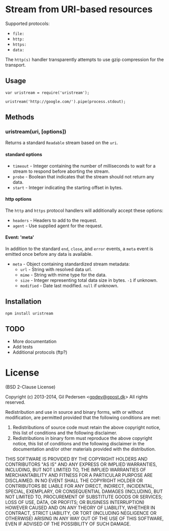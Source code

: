 # Stream from URI-based resources

Supported protocols:

* `file:`
* `http:`
* `https:`
* `data:`

The `http(s)` handler transparently attempts to use gzip compression for the transport.

## Usage

    var uristream = require('uristream');

    uristream('http://google.com/').pipe(process.stdout);

## Methods

### uristream(uri, [options])

Returns a standard `Readable` stream based on the `uri`.

#### standard options

* `timeout` - Integer containing the number of milliseconds to wait for a stream to respond before aborting the stream.
* `probe` - Boolean that indicates that the stream should not return any data.
* `start` - Integer indicating the starting offset in bytes.

#### http options

The `http` and `https` protocol handlers will additionally accept these options:

* `headers` - Headers to add to the request.
* `agent` - Use supplied agent for the request.

#### Event: 'meta'

In addition to the standard `end`, `close`, and `error` events, a `meta` event is emitted once before any data is available.

* `meta` - Object containing standardized stream metadata:
  + `url` - String with resolved data url.
  + `mime` - String with mime type for the data.
  + `size` - Integer representing total data size in bytes. `-1` if unknown.
  + `modified` - Date last modified. `null` if unknown.

## Installation

    npm install uristream

## TODO

* More documentation
* Add tests
* Additional protocols (ftp?)

# License
(BSD 2-Clause License)

Copyright (c) 2013-2014, Gil Pedersen &lt;gpdev@gpost.dk&gt;
All rights reserved.

Redistribution and use in source and binary forms, with or without modification, are permitted provided that the following conditions are met: 

1. Redistributions of source code must retain the above copyright notice, this list of conditions and the following disclaimer. 
2. Redistributions in binary form must reproduce the above copyright notice, this list of conditions and the following disclaimer in the documentation and/or other materials provided with the distribution. 

THIS SOFTWARE IS PROVIDED BY THE COPYRIGHT HOLDERS AND CONTRIBUTORS "AS IS" AND ANY EXPRESS OR IMPLIED WARRANTIES, INCLUDING, BUT NOT LIMITED TO, THE IMPLIED WARRANTIES OF MERCHANTABILITY AND FITNESS FOR A PARTICULAR PURPOSE ARE DISCLAIMED. IN NO EVENT SHALL THE COPYRIGHT HOLDER OR CONTRIBUTORS BE LIABLE FOR ANY DIRECT, INDIRECT, INCIDENTAL, SPECIAL, EXEMPLARY, OR CONSEQUENTIAL DAMAGES (INCLUDING, BUT NOT LIMITED TO, PROCUREMENT OF SUBSTITUTE GOODS OR SERVICES; LOSS OF USE, DATA, OR PROFITS; OR BUSINESS INTERRUPTION) HOWEVER CAUSED AND ON ANY THEORY OF LIABILITY, WHETHER IN CONTRACT, STRICT LIABILITY, OR TORT (INCLUDING NEGLIGENCE OR OTHERWISE) ARISING IN ANY WAY OUT OF THE USE OF THIS SOFTWARE, EVEN IF ADVISED OF THE POSSIBILITY OF SUCH DAMAGE.
